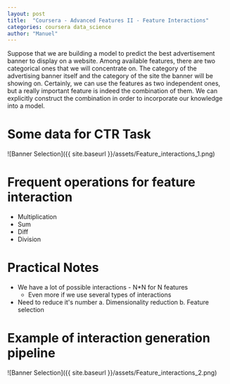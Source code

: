 ```yaml
---
layout: post
title:  "Coursera - Advanced Features II - Feature Interactions"
categories: coursera data_science
author: "Manuel"
---
```


Suppose that we are building a model to predict the best advertisement banner to display on a website. Among available features, there are two categorical ones that we will concentrate on. The category of the advertising banner itself and the category of the site the banner will be showing on.
Certainly, we can use the features as two independent ones, but a really important feature is indeed the combination of them. We can explicitly construct the combination in order to incorporate our knowledge into a model.

# Some data for CTR Task
![Banner Selection]({{ site.baseurl }}/assets/Feature_interactions_1.png)

# Frequent operations for feature interaction
- Multiplication
- Sum
- Diff
- Division 

# Practical Notes
- We have a lot of possible interactions - N*N for N features
    - Even more if we use several types of interactions
- Need to reduce it's number
    a. Dimensionality reduction
    b. Feature selection 

# Example of interaction generation pipeline

![Banner Selection]({{ site.baseurl }}/assets/Feature_interactions_2.png)
